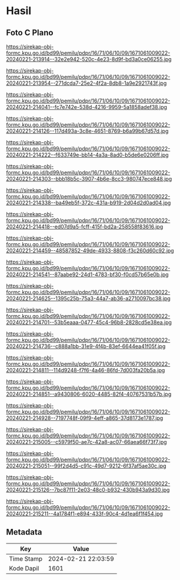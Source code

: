 # Hasil

## Foto C Plano

https://sirekap-obj-formc.kpu.go.id/bd99/pemilu/pdpr/16/71/06/10/09/1671061009022-20240221-213914--32e2e942-520c-4e23-8d9f-bd3a0ce06255.jpg

https://sirekap-obj-formc.kpu.go.id/bd99/pemilu/pdpr/16/71/06/10/09/1671061009022-20240221-213954--271dcda7-25e2-4f2a-8db8-1a9e2921743f.jpg

https://sirekap-obj-formc.kpu.go.id/bd99/pemilu/pdpr/16/71/06/10/09/1671061009022-20240221-214041--fc7e742e-538d-4216-9959-5a1858adef38.jpg

https://sirekap-obj-formc.kpu.go.id/bd99/pemilu/pdpr/16/71/06/10/09/1671061009022-20240221-214126--117d493a-3c8e-4651-8769-b6a99b67d57d.jpg

https://sirekap-obj-formc.kpu.go.id/bd99/pemilu/pdpr/16/71/06/10/09/1671061009022-20240221-214222--f633749e-bb14-4a3a-8ad0-b5de6e0206ff.jpg

https://sirekap-obj-formc.kpu.go.id/bd99/pemilu/pdpr/16/71/06/10/09/1671061009022-20240221-214303--bbb18b5c-3907-4b6e-8cc3-980747ece848.jpg

https://sirekap-obj-formc.kpu.go.id/bd99/pemilu/pdpr/16/71/06/10/09/1671061009022-20240221-214338--ba49eb5f-372c-431a-b919-2d04d2d0ad04.jpg

https://sirekap-obj-formc.kpu.go.id/bd99/pemilu/pdpr/16/71/06/10/09/1671061009022-20240221-214418--ed07d9a5-fcff-415f-bd2a-258558f83616.jpg

https://sirekap-obj-formc.kpu.go.id/bd99/pemilu/pdpr/16/71/06/10/09/1671061009022-20240221-214459--48587852-49de-4933-8808-f3c260d60c92.jpg

https://sirekap-obj-formc.kpu.go.id/bd99/pemilu/pdpr/16/71/06/10/09/1671061009022-20240221-214541--87aabe92-24d1-4783-bf30-f0cd57b65e0b.jpg

https://sirekap-obj-formc.kpu.go.id/bd99/pemilu/pdpr/16/71/06/10/09/1671061009022-20240221-214625--1395c25b-75a3-44a7-ab36-a2710097bc38.jpg

https://sirekap-obj-formc.kpu.go.id/bd99/pemilu/pdpr/16/71/06/10/09/1671061009022-20240221-214701--53b5eaaa-0477-45c4-96b8-2828cd5e38ea.jpg

https://sirekap-obj-formc.kpu.go.id/bd99/pemilu/pdpr/16/71/06/10/09/1671061009022-20240221-214736--c888a1bb-31e9-4f4b-83ef-6644ea41f05f.jpg

https://sirekap-obj-formc.kpu.go.id/bd99/pemilu/pdpr/16/71/06/10/09/1671061009022-20240221-214811--114d9248-f7f6-4a46-86fd-7d003fa20b5a.jpg

https://sirekap-obj-formc.kpu.go.id/bd99/pemilu/pdpr/16/71/06/10/09/1671061009022-20240221-214851--a9430806-6020-4485-82f4-40767531b57b.jpg

https://sirekap-obj-formc.kpu.go.id/bd99/pemilu/pdpr/16/71/06/10/09/1671061009022-20240221-214928--7197748f-09f9-4eff-a865-37d8173e1787.jpg

https://sirekap-obj-formc.kpu.go.id/bd99/pemilu/pdpr/16/71/06/10/09/1671061009022-20240221-215005--c5979f50-ae7c-42a8-ac07-66aea66f73f7.jpg

https://sirekap-obj-formc.kpu.go.id/bd99/pemilu/pdpr/16/71/06/10/09/1671061009022-20240221-215051--99f2d4d5-c91c-49d7-9212-6f37af5ae30c.jpg

https://sirekap-obj-formc.kpu.go.id/bd99/pemilu/pdpr/16/71/06/10/09/1671061009022-20240221-215126--7bc87f11-2e03-48c0-b932-430b943a9d30.jpg

https://sirekap-obj-formc.kpu.go.id/bd99/pemilu/pdpr/16/71/06/10/09/1671061009022-20240221-215211--4a1784f1-e894-433f-90c4-4d1ea6f1f454.jpg


## Metadata

| Key        | Value               |
| ---------- | ------------------- |
| Time Stamp | 2024-02-21 22:03:59 |
| Kode Dapil | 1601                |



